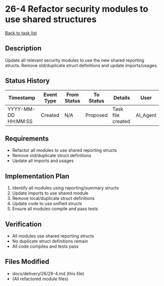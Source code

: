 # 26-4 Refactor security modules to use shared structures

[Back to task list](./tasks.md)

## Description

Update all relevant security modules to use the new shared reporting structs. Remove old/duplicate struct definitions and update imports/usages.

## Status History

| Timestamp | Event Type | From Status | To Status | Details | User |
|-----------|------------|-------------|-----------|---------|------|
| YYYY-MM-DD HH:MM:SS | Created | N/A | Proposed | Task file created | AI_Agent |

## Requirements

- Refactor all modules to use shared reporting structs
- Remove old/duplicate struct definitions
- Update all imports and usages

## Implementation Plan

1. Identify all modules using reporting/summary structs
2. Update imports to use shared module
3. Remove local/duplicate struct definitions
4. Update code to use unified structs
5. Ensure all modules compile and pass tests

## Verification

- All modules use shared reporting structs
- No duplicate struct definitions remain
- All code compiles and tests pass

## Files Modified

- docs/delivery/26/26-4.md (this file)
- (All refactored module files) 